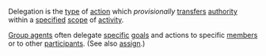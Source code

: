 Delegation is the [type](https://github.com/gcassel/Modular-Organization-Terminology/blob/master/terms/type.md) of [action](https://github.com/gcassel/Modular-Organization-Terminology/blob/master/terms/action.md) which *provisionally* [transfers](https://github.com/gcassel/Modular-Organization-Terminology/blob/master/terms/transfer.md) [authority](https://github.com/gcassel/Modular-Organization-Terminology/blob/master/terms/authority.md) within a [specified](https://github.com/gcassel/Modular-Organization-Terminology/blob/master/terms/specification.md) [scope](https://github.com/gcassel/Modular-Organization-Terminology/blob/master/terms/scope.md) of [activity](https://github.com/gcassel/Modular-Organization-Terminology/blob/master/terms/activity.md).

[Group agents](https://github.com/gcassel/Modular-Organization-Terminology/blob/master/compound-terms/group-agent.md) often delegate [specific](https://github.com/gcassel/Modular-Organization-Terminology/blob/master/terms/specific.md) [goals](https://github.com/gcassel/Modular-Organization-Terminology/blob/master/terms/goal.md) and actions to specific [members](https://github.com/gcassel/Modular-Organization-Terminology/blob/master/terms/member.md) or to other [participants](https://github.com/gcassel/Modular-Organization-Terminology/blob/master/terms/participation.md).  (See also [assign](https://github.com/gcassel/Modular-Organization-Terminology/blob/master/terms/assign.md).)
